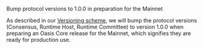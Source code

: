 Bump protocol versions to 1.0.0 in preparation for the Mainnet

As described in our [Versioning scheme], we will bump the protocol versions
(Consensus, Runtime Host, Runtime Committee) to version 1.0.0 when preparing
an Oasis Core release for the Mainnet, which signifies they are ready for
production use.

[Versioning scheme]:
  docs/versioning.md#mainnet-and-version-1.0.0
